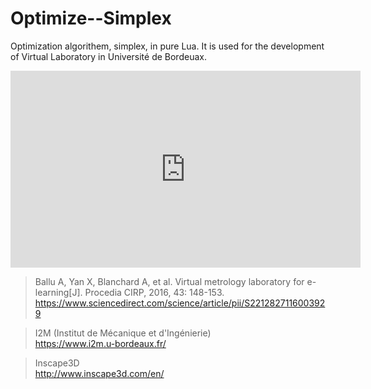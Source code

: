 # Optimize--Simplex
Optimization algorithem, simplex, in pure Lua.
It is used for the development of Virtual Laboratory in Université de Bordeuax.

<iframe width="560" height="315" src="https://www.youtube.com/embed/c2Kuf2EE0kY" frameborder="0" allow="autoplay; encrypted-media" allowfullscreen></iframe>

> Ballu A, Yan X, Blanchard A, et al. Virtual metrology laboratory for e-learning[J]. Procedia CIRP, 2016, 43: 148-153.  
https://www.sciencedirect.com/science/article/pii/S2212827116003929

> I2M (Institut de Mécanique et d'Ingénierie)  
https://www.i2m.u-bordeaux.fr/

> Inscape3D  
http://www.inscape3d.com/en/

